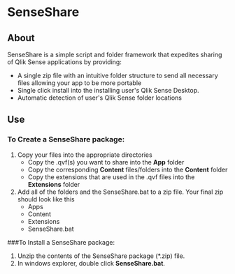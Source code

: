 # SenseShare

## About
SenseShare is a simple script and folder framework that expedites sharing of Qlik Sense applications by providing:
* A single zip file with an intuitive folder structure to send all necessary files allowing your app to be more portable
* Single click install into the installing user's Qlik Sense Desktop.
* Automatic detection of user's Qlik Sense folder locations

## Use
### To Create a SenseShare package:
1. Copy your files into the appropriate directories
    * Copy the .qvf(s) you want to share into the **App** folder
    * Copy the corresponding **Content** files/folders into the **Content** folder
    * Copy the extensions that are used in the .qvf files into the **Extensions** folder
2. Add all of the folders and the SenseShare.bat to a zip file.  Your final zip should look like this
    * Apps
    * Content
    * Extensions
    * SenseShare.bat


###To Install a SenseShare package:
1. Unzip the contents of the SenseShare package (*.zip) file.
2. In windows explorer, double click **SenseShare.bat**.